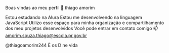Boas vindas ao meu perfil 💙
thiago amorim

Estou estudando na Alura
Estou me desenvolvendo na linguagem JavaScript
Utilizo esse espaço para minha organização e compartilhamento dos meu projetos desenvolvidos
Você pode entrar em contato comigo 📫
amorim.souza.thiago@escola.pr.gov.br

@thiagoamorim244
È os D ne vida

